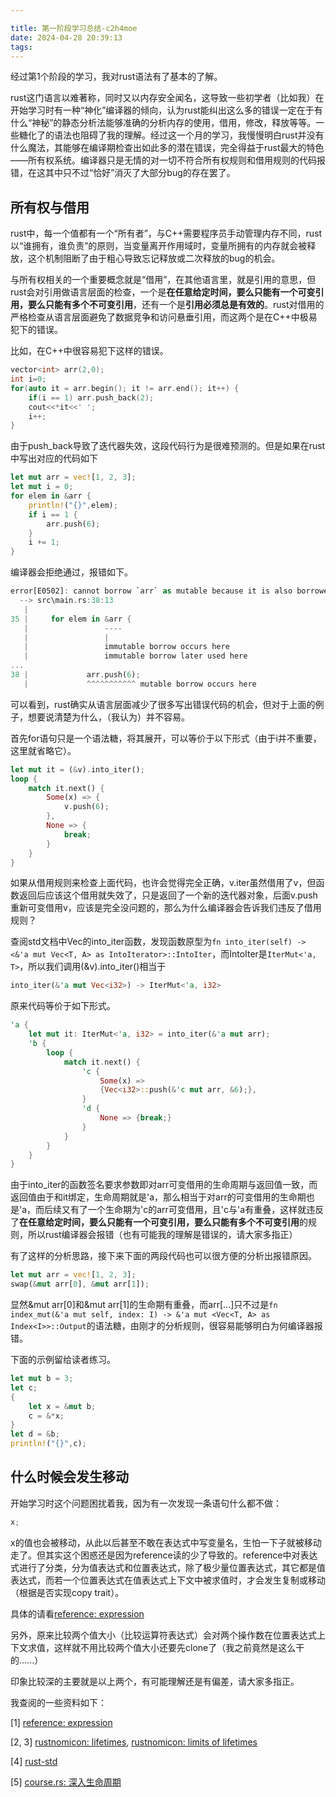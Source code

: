 ```yaml
---

title: 第一阶段学习总结-c2h4moe
date: 2024-04-28 20:39:13
tags:
---
```


经过第1个阶段的学习，我对rust语法有了基本的了解。

rust这门语言以难著称，同时又以内存安全闻名，这导致一些初学者（比如我）在开始学习时有一种“神化”编译器的倾向，认为rust能纠出这么多的错误一定在于有什么“神秘”的静态分析法能够准确的分析内存的使用，借用，修改，释放等等。一些糖化了的语法也阻碍了我的理解。经过这一个月的学习，我慢慢明白rust并没有什么魔法，其能够在编译期检查出如此多的潜在错误，完全得益于rust最大的特色——所有权系统。编译器只是无情的对一切不符合所有权规则和借用规则的代码报错，在这其中只不过“恰好”消灭了大部分bug的存在罢了。

## 所有权与借用

rust中，每一个值都有一个“所有者”，与C++需要程序员手动管理内存不同，rust以“谁拥有，谁负责”的原则，当变量离开作用域时，变量所拥有的内存就会被释放，这个机制阻断了由于粗心导致忘记释放或二次释放的bug的机会。

与所有权相关的一个重要概念就是“借用”，在其他语言里，就是引用的意思，但rust会对引用做语言层面的检查，一个是**在任意给定时间，要么只能有一个可变引用，要么只能有多个不可变引用**，还有一个是**引用必须总是有效的**。rust对借用的严格检查从语言层面避免了数据竞争和访问悬垂引用，而这两个是在C++中极易犯下的错误。

比如，在C++中很容易犯下这样的错误。

```c++
vector<int> arr(2,0);
int i=0;
for(auto it = arr.begin(); it != arr.end(); it++) {
    if(i == 1) arr.push_back(2);
    cout<<*it<<' ';
    i++;
}
```

由于push_back导致了迭代器失效，这段代码行为是很难预测的。但是如果在rust中写出对应的代码如下

```rust
let mut arr = vec![1, 2, 3];
let mut i = 0;
for elem in &arr {
    println!("{}",elem);
    if i == 1 {
        arr.push(6);
    }
    i += 1;
}
```

编译器会拒绝通过，报错如下。

```rust
error[E0502]: cannot borrow `arr` as mutable because it is also borrowed as immutable
  --> src\main.rs:38:13
   |
35 |     for elem in &arr {
   |                 ----
   |                 |
   |                 immutable borrow occurs here
   |                 immutable borrow later used here
...
38 |             arr.push(6);
   |             ^^^^^^^^^^^ mutable borrow occurs here

```

可以看到，rust确实从语言层面减少了很多写出错误代码的机会，但对于上面的例子，想要说清楚为什么，（我认为）并不容易。

首先for语句只是一个语法糖，将其展开，可以等价于以下形式（由于i并不重要，这里就省略它）。

```rust
let mut it = (&v).into_iter();
loop {
    match it.next() {
        Some(x) => {
            v.push(6);
        },
        None => {
            break;
        }
    }
}
```

如果从借用规则来检查上面代码，也许会觉得完全正确，v.iter虽然借用了v，但函数返回后应该这个借用就失效了，只是返回了一个新的迭代器对象，后面v.push重新可变借用v，应该是完全没问题的，那么为什么编译器会告诉我们违反了借用规则？

查阅std文档中Vec的into_iter函数，发现函数原型为`fn into_iter(self) -> <&'a mut Vec<T, A> as IntoIterator>::IntoIter`，而IntoIter是`IterMut<'a, T>`，所以我们调用(&v).into_iter()相当于

```rust
into_iter(&'a mut Vec<i32>) -> IterMut<'a, i32>
```

原来代码等价于如下形式。

```rust
'a {
    let mut it: IterMut<'a, i32> = into_iter(&'a mut arr);
    'b {
        loop {
            match it.next() {
                'c {
                    Some(x) => 
                    {Vec<i32>::push(&'c mut arr, &6);},
                }
                'd {
                    None => {break;}
                }
            }
        }
    }
}
```

由于into_iter的函数签名要求参数即对arr可变借用的生命周期与返回值一致，而返回值由于和it绑定，生命周期就是'a，那么相当于对arr的可变借用的生命期也是'a，而后续又有了一个生命期为'c的arr可变借用，且'c与'a有重叠，这样就违反了**在任意给定时间，要么只能有一个可变引用，要么只能有多个不可变引用**的规则，所以rust编译器会报错（也有可能我的理解是错误的，请大家多指正）

有了这样的分析思路，接下来下面的两段代码也可以很方便的分析出报错原因。

```rust
let mut arr = vec![1, 2, 3];
swap(&mut arr[0], &mut arr[1]);
```

显然&mut arr[0]和&mut arr[1]的生命期有重叠，而arr[...]只不过是`fn index_mut(&'a mut self, index: I) -> &'a mut <Vec<T, A> as Index<I>>::Output`的语法糖，由刚才的分析规则，很容易能够明白为何编译器报错。

下面的示例留给读者练习。

```rust
let mut b = 3;
let c;
{
    let x = &mut b;
    c = &*x;
}
let d = &b;
println!("{}",c);
```

## 什么时候会发生移动

开始学习时这个问题困扰着我，因为有一次发现一条语句什么都不做：

```rust
x;
```

x的值也会被移动，从此以后甚至不敢在表达式中写变量名，生怕一下子就被移动走了。但其实这个困惑还是因为reference读的少了导致的。reference中对表达式进行了分类，分为值表达式和位置表达式，除了极少量位置表达式，其它都是值表达式，而若一个位置表达式在值表达式上下文中被求值时，才会发生复制或移动（根据是否实现copy trait）。

具体的请看[reference: expression](https://rustwiki.org/zh-CN/reference/expressions.html)

另外，原来比较两个值大小（比较运算符表达式）会对两个操作数在位置表达式上下文求值，这样就不用比较两个值大小还要先clone了（我之前竟然是这么干的......）

印象比较深的主要就是以上两个，有可能理解还是有偏差，请大家多指正。

我查阅的一些资料如下：

[1] [reference: expression](https://rustwiki.org/zh-CN/reference/expressions.html)

[2, 3] [rustnomicon: lifetimes](https://doc.rust-lang.org/nomicon/lifetimes.html), [rustnomicon: limits of lifetimes](https://doc.rust-lang.org/nomicon/lifetime-mismatch.html)

[4] [rust-std](https://rustwiki.org/zh-CN/std/vec/struct.Vec.html)

[5] [course.rs: 深入生命周期](https://course.rs/advance/lifetime/advance.html)









